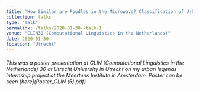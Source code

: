 ```yaml
---
title: "How Similar are Poodles in the Microwave? Classification of Urban Legend Types"
collection: talks
type: "Talk"
permalink: /talks/2020-01-30--talk-1
venue: "CLIN30 (Computational Linguistics in the Netherlands)"
date: 2020-01-30
location: "Utrecht"
---
```


###### This was a poster presentation at CLIN (Computational Linguistics in the Netherlands) 30 at Utrecht University in Utrecht on my urban legends internship project at the Meertens Institute in Amsterdam. Poster can be seen [here](Poster_CLIN (5).pdf)
